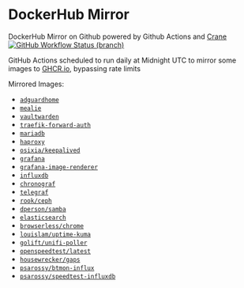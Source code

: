 # DockerHub Mirror
DockerHub Mirror on Github powered by Github Actions and [Crane](https://github.com/google/go-containerregistry/tree/main/cmd/crane)  
[![GitHub Workflow Status (branch)][github-actions-badge]][github-actions-link] 

GitHub Actions scheduled to run daily at Midnight UTC to mirror some images to [GHCR.io](https://ghcr.io), bypassing rate limits

Mirrored Images:
* [`adguardhome`](https://ghcr.io/psarossy/adguard%2Fadguardhome)
* [`mealie`](https://ghcr.io/psarossy/hkotel%2Fmealie)
* [`vaultwarden`](https://ghcr.io/psarossy/vaultwarden%2Fserver)
* [`traefik-forward-auth`](https://ghcr.io/psarossy/thomseddon%2Ftraefik-forward-auth)
* [`mariadb`](https://ghcr.io/psarossy/mariadb)
* [`haproxy`](https://ghcr.io/psarossy/haproxy)
* [`osixia/keepalived`](https://ghcr.io/psarossy/osixia%2Fkeepalived)
* [`grafana`](https://ghcr.io/psarossy/grafana%2Fgrafana)
* [`grafana-image-renderer`](https://ghcr.io/psarossy/grafana%2Fgrafana-image-renderer)
* [`influxdb`](https://ghcr.io/psarossy/influxdb)
* [`chronograf`](https://ghcr.io/psarossy/chronograf)
* [`telegraf`](https://ghcr.io/psarossy/telegraf)
* [`rook/ceph`](https://ghcr.io/psarossy/rook%2Fceph)
* [`dperson/samba`](https://ghcr.io/psarossy/dperson%2Fsamba)
* [`elasticsearch`](https://ghcr.io/psarossy/elasticsearch)
* [`browserless/chrome`](https://ghcr.io/psarossy/browserless/chrome)
* [`louislam/uptime-kuma`](https://ghcr.io/psarossy/louislam/uptime-kuma)
* [`golift/unifi-poller`](https://ghcr.io/psarossy/golift/unifi-poller)
* [`openspeedtest/latest`](https://ghcr.io/psarossy/openspeedtest/latest)
* [`housewrecker/gaps`](https://ghcr.io/psarossy/housewrecker/gaps)
* [`psarossy/btmon-influx`](https://ghcr.io/psarossy/psarossy/btmon-influx)
* [`psarossy/speedtest-influxdb`](https://ghcr.io/psarossy/psarossy/speedtest-influxdb)

[github-actions-badge]: https://img.shields.io/github/actions/workflow/status/psarossy/dockerhub-mirror/mirror.yml?branch=master "Github Workflow Status (master)"
[github-actions-link]: https://github.com/psarossy/dockerhub-mirror/actions?query=workflow%3AMirror%20Dockerhub
